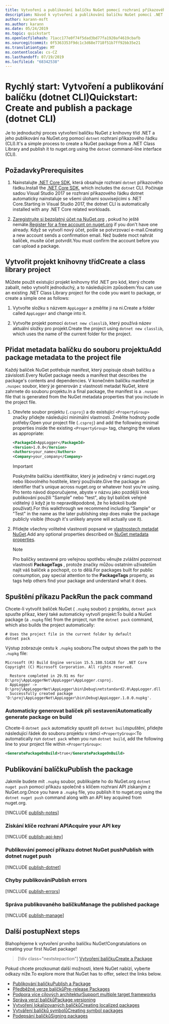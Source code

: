 ```yaml
---
title: Vytvoření a publikování balíčku NuGet pomocí rozhraní příkazového řádku dotnet
description: Návod k vytvoření a publikování balíčku NuGet pomocí .NET Core CLI, dotnet.
author: karann-msft
ms.author: karann
ms.date: 05/24/2019
ms.topic: quickstart
ms.openlocfilehash: 71acc177e0f74f5dad3bd77fa1920af4619cbafb
ms.sourcegitcommit: 0f5363353f9dc1c3d68e7718f51b7ff92bb35e21
ms.translationtype: MT
ms.contentlocale: cs-CZ
ms.lasthandoff: 07/19/2019
ms.locfileid: "68342538"
---
```

# <a name="quickstart-create-and-publish-a-package-dotnet-cli"></a><span data-ttu-id="7551e-103">Rychlý start: Vytvoření a publikování balíčku (dotnet CLI)</span><span class="sxs-lookup"><span data-stu-id="7551e-103">Quickstart: Create and publish a package (dotnet CLI)</span></span>

<span data-ttu-id="7551e-104">Je to jednoduchý proces vytvoření balíčku NuGet z knihovny tříd .NET a jeho publikování na NuGet.org pomocí `dotnet` rozhraní příkazového řádku (CLI).</span><span class="sxs-lookup"><span data-stu-id="7551e-104">It's a simple process to create a NuGet package from a .NET Class Library and publish it to nuget.org using the `dotnet` command-line interface (CLI).</span></span>

## <a name="prerequisites"></a><span data-ttu-id="7551e-105">Požadavky</span><span class="sxs-lookup"><span data-stu-id="7551e-105">Prerequisites</span></span>

1. <span data-ttu-id="7551e-106">Nainstalujte [.NET Core SDK](https://www.microsoft.com/net/download/), která obsahuje rozhraní `dotnet` příkazového řádku.</span><span class="sxs-lookup"><span data-stu-id="7551e-106">Install the [.NET Core SDK](https://www.microsoft.com/net/download/), which includes the `dotnet` CLI.</span></span> <span data-ttu-id="7551e-107">Počínaje sadou Visual Studio 2017 se rozhraní příkazového řádku dotnet automaticky nainstaluje se všemi úlohami souvisejícími s .NET Core.</span><span class="sxs-lookup"><span data-stu-id="7551e-107">Starting in Visual Studio 2017, the dotnet CLI is automatically installed with any .NET Core related workloads.</span></span>

1. <span data-ttu-id="7551e-108">[Zaregistrujte si bezplatný účet na NuGet.org](https://www.nuget.org/users/account/LogOn?returnUrl=%2F) , pokud ho ještě nemáte.</span><span class="sxs-lookup"><span data-stu-id="7551e-108">[Register for a free account on nuget.org](https://www.nuget.org/users/account/LogOn?returnUrl=%2F) if you don't have one already.</span></span> <span data-ttu-id="7551e-109">Když se vytvoří nový účet, pošle se potvrzovací e-mail.</span><span class="sxs-lookup"><span data-stu-id="7551e-109">Creating a new account sends a confirmation email.</span></span> <span data-ttu-id="7551e-110">Než budete moct nahrát balíček, musíte účet potvrdit.</span><span class="sxs-lookup"><span data-stu-id="7551e-110">You must confirm the account before you can upload a package.</span></span>

## <a name="create-a-class-library-project"></a><span data-ttu-id="7551e-111">Vytvořit projekt knihovny tříd</span><span class="sxs-lookup"><span data-stu-id="7551e-111">Create a class library project</span></span>

<span data-ttu-id="7551e-112">Můžete použít existující projekt knihovny tříd .NET pro kód, který chcete zabalit, nebo vytvořit jednoduchý, a to následujícím způsobem:</span><span class="sxs-lookup"><span data-stu-id="7551e-112">You can use an existing .NET Class Library project for the code you want to package, or create a simple one as follows:</span></span>

1. <span data-ttu-id="7551e-113">Vytvořte složku s názvem `AppLogger` a změňte ji na ni.</span><span class="sxs-lookup"><span data-stu-id="7551e-113">Create a folder called `AppLogger` and change into it.</span></span>

1. <span data-ttu-id="7551e-114">Vytvořte projekt pomocí `dotnet new classlib`, který používá název aktuální složky pro projekt.</span><span class="sxs-lookup"><span data-stu-id="7551e-114">Create the project using `dotnet new classlib`, which uses the name of the current folder for the project.</span></span>

## <a name="add-package-metadata-to-the-project-file"></a><span data-ttu-id="7551e-115">Přidat metadata balíčku do souboru projektu</span><span class="sxs-lookup"><span data-stu-id="7551e-115">Add package metadata to the project file</span></span>

<span data-ttu-id="7551e-116">Každý balíček NuGet potřebuje manifest, který popisuje obsah balíčku a závislosti.</span><span class="sxs-lookup"><span data-stu-id="7551e-116">Every NuGet package needs a manifest that describes the package's contents and dependencies.</span></span> <span data-ttu-id="7551e-117">V konečném balíčku manifest je `.nuspec` soubor, který je generován z vlastností metadat NuGet, které zahrnete do souboru projektu.</span><span class="sxs-lookup"><span data-stu-id="7551e-117">In a final package, the manifest is a `.nuspec` file that is generated from the NuGet metadata properties that you include in the project file.</span></span>

1. <span data-ttu-id="7551e-118">Otevřete soubor projektu (`.csproj`) a do existující `<PropertyGroup>` značky přidejte následující minimální vlastnosti. Změňte hodnoty podle potřeby:</span><span class="sxs-lookup"><span data-stu-id="7551e-118">Open your project file (`.csproj`) and add the following minimal properties inside the existing `<PropertyGroup>` tag, changing the values as appropriate:</span></span>

    ```xml
    <PackageId>AppLogger</PackageId>
    <Version>1.0.0</Version>
    <Authors>your_name</Authors>
    <Company>your_company</Company>
    ```

    > [!Important]
    > <span data-ttu-id="7551e-119">Poskytněte balíčku identifikátor, který je jedinečný v rámci nuget.org nebo libovolného hostitele, který používáte.</span><span class="sxs-lookup"><span data-stu-id="7551e-119">Give the package an identifier that's unique across nuget.org or whatever host you're using.</span></span> <span data-ttu-id="7551e-120">Pro tento návod doporučujeme, abyste v názvu jako pozdější krok publikování použili "Sample" nebo "test", aby byl balíček veřejně viditelný (i když je to nepravděpodobné, že ho kdokoli bude používat).</span><span class="sxs-lookup"><span data-stu-id="7551e-120">For this walkthrough we recommend including "Sample" or "Test" in the name as the later publishing step does make the package publicly visible (though it's unlikely anyone will actually use it).</span></span>

1. <span data-ttu-id="7551e-121">Přidejte všechny volitelné vlastnosti popsané ve [vlastnostech metadat NuGet](/dotnet/core/tools/csproj#nuget-metadata-properties).</span><span class="sxs-lookup"><span data-stu-id="7551e-121">Add any optional properties described on [NuGet metadata properties](/dotnet/core/tools/csproj#nuget-metadata-properties).</span></span>

    > [!Note]
    > <span data-ttu-id="7551e-122">Pro balíčky sestavené pro veřejnou spotřebu věnujte zvláštní pozornost vlastnosti **PackageTags** , protože značky můžou ostatním uživatelům najít váš balíček a pochopit, co to dělá.</span><span class="sxs-lookup"><span data-stu-id="7551e-122">For packages built for public consumption, pay special attention to the **PackageTags** property, as tags help others find your package and understand what it does.</span></span>

## <a name="run-the-pack-command"></a><span data-ttu-id="7551e-123">Spuštění příkazu Pack</span><span class="sxs-lookup"><span data-stu-id="7551e-123">Run the pack command</span></span>

<span data-ttu-id="7551e-124">Chcete-li vytvořit balíček NuGet ( `.nupkg` soubor) z projektu, `dotnet pack` spusťte příkaz, který také automaticky vytvoří projekt:</span><span class="sxs-lookup"><span data-stu-id="7551e-124">To build a NuGet package (a `.nupkg` file) from the project, run the `dotnet pack` command, which also builds the project automatically:</span></span>

```cli
# Uses the project file in the current folder by default
dotnet pack
```

<span data-ttu-id="7551e-125">Výstup zobrazuje cestu k `.nupkg` souboru:</span><span class="sxs-lookup"><span data-stu-id="7551e-125">The output shows the path to the `.nupkg` file:</span></span>

```output
Microsoft (R) Build Engine version 15.5.180.51428 for .NET Core
Copyright (C) Microsoft Corporation. All rights reserved.

  Restore completed in 29.91 ms for D:\proj\AppLoggerNet\AppLogger\AppLogger.csproj.
  AppLogger -> D:\proj\AppLoggerNet\AppLogger\bin\Debug\netstandard2.0\AppLogger.dll
  Successfully created package 'D:\proj\AppLoggerNet\AppLogger\bin\Debug\AppLogger.1.0.0.nupkg'.
```

### <a name="automatically-generate-package-on-build"></a><span data-ttu-id="7551e-126">Automaticky generovat balíček při sestavení</span><span class="sxs-lookup"><span data-stu-id="7551e-126">Automatically generate package on build</span></span>

<span data-ttu-id="7551e-127">Chcete-li `dotnet pack` automaticky spustit při `dotnet build`spuštění, přidejte následující řádek do souboru projektu v rámci `<PropertyGroup>`:</span><span class="sxs-lookup"><span data-stu-id="7551e-127">To automatically run `dotnet pack` when you run `dotnet build`, add the following line to your project file within `<PropertyGroup>`:</span></span>

```xml
<GeneratePackageOnBuild>true</GeneratePackageOnBuild>
```

## <a name="publish-the-package"></a><span data-ttu-id="7551e-128">Publikování balíčku</span><span class="sxs-lookup"><span data-stu-id="7551e-128">Publish the package</span></span>

<span data-ttu-id="7551e-129">Jakmile budete mít `.nupkg` soubor, publikujete ho do NuGet.org `dotnet nuget push` pomocí příkazu společně s klíčem rozhraní API získaným z NuGet.org.</span><span class="sxs-lookup"><span data-stu-id="7551e-129">Once you have a `.nupkg` file, you publish it to nuget.org using the `dotnet nuget push` command along with an API key acquired from nuget.org.</span></span>

[!INCLUDE [publish-notes](includes/publish-notes.md)]

### <a name="acquire-your-api-key"></a><span data-ttu-id="7551e-130">Získání klíče rozhraní API</span><span class="sxs-lookup"><span data-stu-id="7551e-130">Acquire your API key</span></span>

[!INCLUDE [publish-api-key](includes/publish-api-key.md)]

### <a name="publish-with-dotnet-nuget-push"></a><span data-ttu-id="7551e-131">Publikování pomocí příkazu dotnet NuGet push</span><span class="sxs-lookup"><span data-stu-id="7551e-131">Publish with dotnet nuget push</span></span>

[!INCLUDE [publish-dotnet](includes/publish-dotnet.md)]

### <a name="publish-errors"></a><span data-ttu-id="7551e-132">Chyby publikování</span><span class="sxs-lookup"><span data-stu-id="7551e-132">Publish errors</span></span>

[!INCLUDE [publish-errors](includes/publish-errors.md)]

### <a name="manage-the-published-package"></a><span data-ttu-id="7551e-133">Správa publikovaného balíčku</span><span class="sxs-lookup"><span data-stu-id="7551e-133">Manage the published package</span></span>

[!INCLUDE [publish-manage](includes/publish-manage.md)]

## <a name="next-steps"></a><span data-ttu-id="7551e-134">Další postup</span><span class="sxs-lookup"><span data-stu-id="7551e-134">Next steps</span></span>

<span data-ttu-id="7551e-135">Blahopřejeme k vytvoření prvního balíčku NuGet!</span><span class="sxs-lookup"><span data-stu-id="7551e-135">Congratulations on creating your first NuGet package!</span></span>

> [!div class="nextstepaction"]
> [<span data-ttu-id="7551e-136">Vytvoření balíčku</span><span class="sxs-lookup"><span data-stu-id="7551e-136">Create a Package</span></span>](../create-packages/creating-a-package-dotnet-cli.md)

<span data-ttu-id="7551e-137">Pokud chcete prozkoumat další možnosti, které NuGet nabízí, vyberte odkazy níže.</span><span class="sxs-lookup"><span data-stu-id="7551e-137">To explore more that NuGet has to offer, select the links below.</span></span>

- [<span data-ttu-id="7551e-138">Publikování balíčku</span><span class="sxs-lookup"><span data-stu-id="7551e-138">Publish a Package</span></span>](../nuget-org/publish-a-package.md)
- [<span data-ttu-id="7551e-139">Předběžné verze balíčků</span><span class="sxs-lookup"><span data-stu-id="7551e-139">Pre-release Packages</span></span>](../create-packages/Prerelease-Packages.md)
- [<span data-ttu-id="7551e-140">Podpora více cílových architektur</span><span class="sxs-lookup"><span data-stu-id="7551e-140">Support multiple target frameworks</span></span>](../create-packages/supporting-multiple-target-frameworks.md)
- [<span data-ttu-id="7551e-141">Správa verzí balíčků</span><span class="sxs-lookup"><span data-stu-id="7551e-141">Package versioning</span></span>](../reference/package-versioning.md)
- [<span data-ttu-id="7551e-142">Vytvoření lokalizovaných balíčků</span><span class="sxs-lookup"><span data-stu-id="7551e-142">Creating localized packages</span></span>](../create-packages/creating-localized-packages.md)
- [<span data-ttu-id="7551e-143">Vytváření balíčků symbolů</span><span class="sxs-lookup"><span data-stu-id="7551e-143">Creating symbol packages</span></span>](../create-packages/symbol-packages-snupkg.md)
- [<span data-ttu-id="7551e-144">Podepsání balíčků</span><span class="sxs-lookup"><span data-stu-id="7551e-144">Signing packages</span></span>](../create-packages/Sign-a-package.md)
